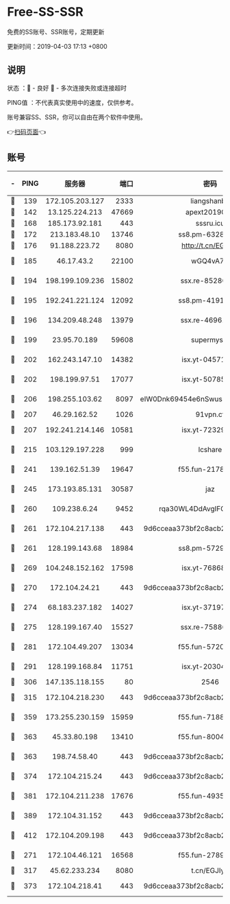 # Free-SS-SSR

免费的SS账号、SSR账号，定期更新

更新时间：2019-04-03 17:13 +0800

## 说明

状态     ：🙂 - 良好 🙁 - 多次连接失败或连接超时

PING值   ：不代表真实使用中的速度，仅供参考。

账号兼容SS、SSR，你可以自由在两个软件中使用。

👉[扫码页面](https://liesauer.github.io/Free-SS-SSR/)👈

## 账号

|-|PING|服务器|端口|密码|加密方式|区域|
|:----:|:----:|:-----:|-----:|:----:|:----:|:----:|
|🙂|139|172.105.203.127|2333|liangshanbo|chacha20|JP|
|🙂|142|13.125.224.213|47669|apext2019001|chacha20|KR|
|🙂|168|185.173.92.181|443|sssru.icu|rc4-md5|RU|
|🙂|172|213.183.48.10|13746|ss8.pm-63283999|rc4-md5|RU|
|🙂|176|91.188.223.72|8080|http://t.cn/EGJIyrl|rc4-md5|RU|
|🙂|185|46.17.43.2|22100|wGQ4vA7D|aes-256-gcm|RU|
|🙂|194|198.199.109.236|15802|ssx.re-85280053|aes-256-cfb|US|
|🙂|195|192.241.221.124|12092|ss8.pm-41911201|aes-256-cfb|US|
|🙂|196|134.209.48.248|13979|ssx.re-46961162|aes-256-cfb|US|
|🙂|199|23.95.70.189|59608|supermyssr|chacha20-ietf|US|
|🙂|202|162.243.147.10|14382|isx.yt-04571703|aes-256-cfb|US|
|🙂|202|198.199.97.51|17077|isx.yt-50785240|aes-256-cfb|US|
|🙂|206|198.255.103.62|8097|eIW0Dnk69454e6nSwuspv9DmS201tQ0D|aes-256-cfb|US|
|🙂|207|46.29.162.52|1026|91vpn.cf|rc4-md5|RU|
|🙂|207|192.241.214.146|10581|isx.yt-72329073|aes-256-cfb|US|
|🙂|215|103.129.197.228|999|lcshare|aes-256-cfb|US|
|🙂|241|139.162.51.39|19647|f55.fun-21784781|aes-256-cfb|SG|
|🙂|245|173.193.85.131|30587|jaz|aes-256-cfb|US|
|🙂|260|109.238.6.24|9452|rqa30WL4DdAvgIFG6Fs3znzTa|aes-256-cfb|FR|
|🙂|261|172.104.217.138|443|9d6cceaa373bf2c8acb22e60b6a58be6|aes-256-cfb|US|
|🙂|261|128.199.143.68|18984|ss8.pm-57296446|aes-256-cfb|SG|
|🙂|269|104.248.152.162|17598|isx.yt-76868114|aes-256-cfb|SG|
|🙂|270|172.104.24.21|443|9d6cceaa373bf2c8acb22e60b6a58be6|aes-256-cfb|US|
|🙂|274|68.183.237.182|14027|isx.yt-37197228|aes-256-cfb|SG|
|🙂|275|128.199.167.40|15527|ssx.re-75886099|aes-256-cfb|SG|
|🙂|281|172.104.49.207|13034|f55.fun-57205001|aes-256-cfb|SG|
|🙂|291|128.199.168.84|11751|isx.yt-20304770|aes-256-cfb|SG|
|🙂|306|147.135.118.155|80|2546|chacha20|US|
|🙂|315|172.104.218.230|443|9d6cceaa373bf2c8acb22e60b6a58be6|aes-256-cfb|US|
|🙂|359|173.255.230.159|15959|f55.fun-71881782|aes-256-cfb|US|
|🙂|363|45.33.80.198|13410|f55.fun-80042240|aes-256-cfb|US|
|🙂|363|198.74.58.40|443|9d6cceaa373bf2c8acb22e60b6a58be6|aes-256-cfb|US|
|🙂|374|172.104.215.24|443|9d6cceaa373bf2c8acb22e60b6a58be6|aes-256-cfb|US|
|🙂|381|172.104.211.238|17676|f55.fun-49358737|aes-256-cfb|US|
|🙂|389|172.104.31.152|443|9d6cceaa373bf2c8acb22e60b6a58be6|aes-256-cfb|US|
|🙂|412|172.104.209.198|443|9d6cceaa373bf2c8acb22e60b6a58be6|aes-256-cfb|US|
|🙂|271|172.104.46.121|16568|f55.fun-27893685|aes-256-cfb|SG|
|🙂|317|45.62.233.234|8080|t.cn/EGJIyrl|rc4-md5|CA|
|🙂|373|172.104.218.41|443|9d6cceaa373bf2c8acb22e60b6a58be6|aes-256-cfb|US|
